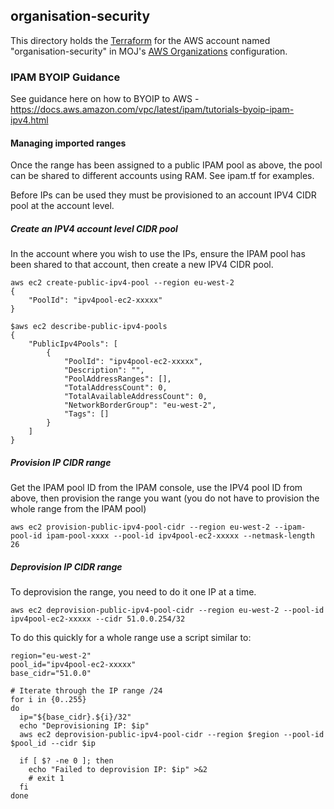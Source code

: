 ## organisation-security

This directory holds the [Terraform](https://terraform.io) for the AWS account named "organisation-security" in MOJ's [AWS Organizations](https://aws.amazon.com/organizations/) configuration.

### IPAM BYOIP Guidance

See guidance here on how to BYOIP to AWS - https://docs.aws.amazon.com/vpc/latest/ipam/tutorials-byoip-ipam-ipv4.html

#### Managing imported ranges

Once the range has been assigned to a public IPAM pool as above, the pool can be shared to different accounts using RAM. See ipam.tf for examples.

Before IPs can be used they must be provisioned to an account IPV4 CIDR pool at the account level.

##### Create an IPV4 account level CIDR pool

In the account where you wish to use the IPs, ensure the IPAM pool has been shared to that account, then create a new IPV4 CIDR pool.

```
aws ec2 create-public-ipv4-pool --region eu-west-2
{
    "PoolId": "ipv4pool-ec2-xxxxx"
}

$aws ec2 describe-public-ipv4-pools
{
    "PublicIpv4Pools": [
        {
            "PoolId": "ipv4pool-ec2-xxxxx",
            "Description": "",
            "PoolAddressRanges": [],
            "TotalAddressCount": 0,
            "TotalAvailableAddressCount": 0,
            "NetworkBorderGroup": "eu-west-2",
            "Tags": []
        }
    ]
}

```

##### Provision IP CIDR range

Get the IPAM pool ID from the IPAM console, use the IPV4 pool ID from above, then provision the range you want (you do not have to provision the whole range from the IPAM pool)

```
aws ec2 provision-public-ipv4-pool-cidr --region eu-west-2 --ipam-pool-id ipam-pool-xxxx --pool-id ipv4pool-ec2-xxxxx --netmask-length 26
```

##### Deprovision IP CIDR range

To deprovision the range, you need to do it one IP at a time.

```
aws ec2 deprovision-public-ipv4-pool-cidr --region eu-west-2 --pool-id ipv4pool-ec2-xxxxx --cidr 51.0.0.254/32
```

To do this quickly for a whole range use a script similar to:

```
region="eu-west-2"
pool_id="ipv4pool-ec2-xxxxx"
base_cidr="51.0.0"

# Iterate through the IP range /24
for i in {0..255}
do
  ip="${base_cidr}.${i}/32"
  echo "Deprovisioning IP: $ip"
  aws ec2 deprovision-public-ipv4-pool-cidr --region $region --pool-id $pool_id --cidr $ip

  if [ $? -ne 0 ]; then
    echo "Failed to deprovision IP: $ip" >&2
    # exit 1
  fi
done
```

